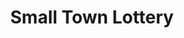 ---
title: "Small Town Lottery"
url: /digos-city/small-town-lottery-rizal-avenue-2/
shop: lottery
---